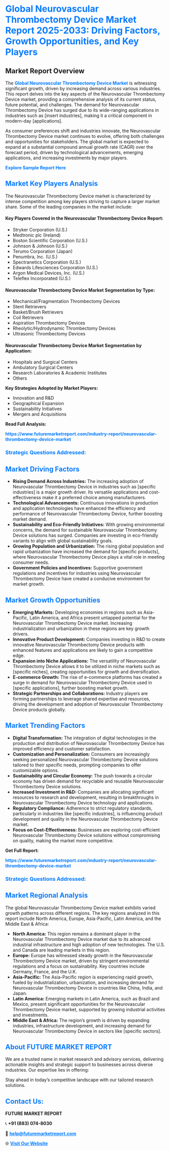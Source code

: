 <h1 style="color: #007BFF;">Global Neurovascular Thrombectomy Device Market Report 2025-2033: Driving Factors, Growth Opportunities, and Key Players</h1>

<section id="overview">
<h2>Market Report Overview</h2>
<p>The <a href="https://www.futuremarketreport.com/industry-report/neurovascular-thrombectomy-device-market" style="color: #007BFF; text-decoration: none;"><strong>Global Neurovascular Thrombectomy Device Market</strong></a> is witnessing significant growth, driven by increasing demand across various industries. This report delves into the key aspects of the Neurovascular Thrombectomy Device market, providing a comprehensive analysis of its current status, future potential, and challenges. The demand for Neurovascular Thrombectomy Device has surged due to its wide-ranging applications in industries such as [insert industries], making it a critical component in modern-day [applications].</p>
<p>As consumer preferences shift and industries innovate, the Neurovascular Thrombectomy Device market continues to evolve, offering both challenges and opportunities for stakeholders. The global market is expected to expand at a substantial compound annual growth rate (CAGR) over the forecast period, driven by technological advancements, emerging applications, and increasing investments by major players.</p>
</section>

<section id="overview">
<p><a href="https://www.futuremarketreport.com/request-sample/reportId=53878" style="color: #007BFF; text-decoration: none;"><strong>Explore Sample Report Here</strong></a></p>
</section>

<section id="key-players">
<h2 style="color: #007BFF;">Market Key Players Analysis</h2>
<p>The Neurovascular Thrombectomy Device market is characterized by intense competition among key players striving to capture a larger market share. Some of the leading companies in the market include:</p>
<h4>Key Players Covered in the Neurovascular Thrombectomy Device Report:</h4>
<ul><li>Stryker Corporation (U.S.)</li><li>Medtronic plc (Ireland)</li><li>Boston Scientific Corporation (U.S.)</li><li>Johnson &amp; Johnson (U.S.)</li><li>Terumo Corporation (Japan)</li><li>Penumbra, Inc. (U.S.)</li><li>Spectranetics Corporation (U.S.)</li><li>Edwards Lifesciences Corporation (U.S.)</li><li>Argon Medical Devices, Inc. (U.S.)</li><li>Teleflex Incorporated (U.S.)</li></ul>
<h4>Neurovascular Thrombectomy Device Market Segmentation by Type:</h4>
<ul><li>Mechanical/Fragmentation Thrombectomy Devices</li><li>Stent Retrievers</li><li>Basket/Brush Retrievers</li><li>Coil Retrievers</li><li>Aspiration Thrombectomy Devices</li><li>Rheolytic/Hydrodynamic Thrombectomy Devices</li><li>Ultrasonic Thrombectomy Devices</li></ul>

<h4>Neurovascular Thrombectomy Device Market Segmentation by Application:</h4>
<ul><li>Hospitals and Surgical Centers</li><li>Ambulatory Surgical Centers</li><li>Research Laboratories &amp; Academic Institutes</li><li>Others</li></ul>
<p><strong>Key Strategies Adopted by Market Players:</strong></p>
<ul>
<li>Innovation and R&D</li>
<li>Geographical Expansion</li>
<li>Sustainability Initiatives</li>
<li>Mergers and Acquisitions</li>
</ul>
</section>

<section>
<p><strong>Read Full Analysis: </strong></p><a href="https://www.futuremarketreport.com/industry-report/neurovascular-thrombectomy-device-market" style="color: #007BFF; text-decoration: none;"><strong>https://www.futuremarketreport.com/industry-report/neurovascular-thrombectomy-device-market</strong></a>
<h3 style="color: #007BFF;">Strategic Questions Addressed:</h3>
</section>

<section id="driving-factors">
<h2 style="color: #007BFF;">Market Driving Factors</h2>
<ul>
<li><strong>Rising Demand Across Industries:</strong> The increasing adoption of Neurovascular Thrombectomy Device in industries such as [specific industries] is a major growth driver. Its versatile applications and cost-effectiveness make it a preferred choice among manufacturers.</li>
<li><strong>Technological Advancements:</strong> Continuous innovations in production and application technologies have enhanced the efficiency and performance of Neurovascular Thrombectomy Device, further boosting market demand.</li>
<li><strong>Sustainability and Eco-Friendly Initiatives:</strong> With growing environmental concerns, the demand for sustainable Neurovascular Thrombectomy Device solutions has surged. Companies are investing in eco-friendly variants to align with global sustainability goals.</li>
<li><strong>Growing Population and Urbanization:</strong> The rising global population and rapid urbanization have increased the demand for [specific products], where Neurovascular Thrombectomy Device plays a vital role in meeting consumer needs.</li>
<li><strong>Government Policies and Incentives:</strong> Supportive government regulations and incentives for industries using Neurovascular Thrombectomy Device have created a conducive environment for market growth.</li>
</ul>
</section>

<section id="growth-opportunities">
<h2 style="color: #007BFF;">Market Growth Opportunities</h2>
<ul>
<li><strong>Emerging Markets:</strong> Developing economies in regions such as Asia-Pacific, Latin America, and Africa present untapped potential for the Neurovascular Thrombectomy Device market. Increasing industrialization and urbanization in these regions are key growth drivers.</li>
<li><strong>Innovative Product Development:</strong> Companies investing in R&D to create innovative Neurovascular Thrombectomy Device products with enhanced features and applications are likely to gain a competitive edge.</li>
<li><strong>Expansion into Niche Applications:</strong> The versatility of Neurovascular Thrombectomy Device allows it to be utilized in niche markets such as [specific niches], creating opportunities for growth and diversification.</li>
<li><strong>E-commerce Growth:</strong> The rise of e-commerce platforms has created a surge in demand for Neurovascular Thrombectomy Device used in [specific applications], further boosting market growth.</li>
<li><strong>Strategic Partnerships and Collaborations:</strong> Industry players are forming partnerships to leverage shared expertise and resources, driving the development and adoption of Neurovascular Thrombectomy Device products globally.</li>
</ul>
</section>

<section id="trending-factors">
<h2 style="color: #007BFF;">Market Trending Factors</h2>
<ul>
<li><strong>Digital Transformation:</strong> The integration of digital technologies in the production and distribution of Neurovascular Thrombectomy Device has improved efficiency and customer satisfaction.</li>
<li><strong>Customization and Personalization:</strong> Consumers are increasingly seeking personalized Neurovascular Thrombectomy Device solutions tailored to their specific needs, prompting companies to offer customizable options.</li>
<li><strong>Sustainability and Circular Economy:</strong> The push towards a circular economy has driven demand for recyclable and reusable Neurovascular Thrombectomy Device solutions.</li>
<li><strong>Increased Investment in R&D:</strong> Companies are allocating significant resources to research and development, resulting in breakthroughs in Neurovascular Thrombectomy Device technology and applications.</li>
<li><strong>Regulatory Compliance:</strong> Adherence to strict regulatory standards, particularly in industries like [specific industries], is influencing product development and quality in the Neurovascular Thrombectomy Device market.</li>
<li><strong>Focus on Cost-Effectiveness:</strong> Businesses are exploring cost-efficient Neurovascular Thrombectomy Device solutions without compromising on quality, making the market more competitive.</li>
</ul>
</section>

<section>
<p><strong>Get Full Report: </strong></p><a href="https://www.futuremarketreport.com/industry-report/neurovascular-thrombectomy-device-market" style="color: #007BFF; text-decoration: none;"><strong>https://www.futuremarketreport.com/industry-report/neurovascular-thrombectomy-device-market</strong></a>
<h3 style="color: #007BFF;">Strategic Questions Addressed:</h3>
</section>


<section id="regional-analysis">
<h2 style="color: #007BFF;">Market Regional Analysis</h2>
<p>The global Neurovascular Thrombectomy Device market exhibits varied growth patterns across different regions. The key regions analyzed in this report include North America, Europe, Asia-Pacific, Latin America, and the Middle East & Africa:</p>
<ul>
<li><strong>North America:</strong> This region remains a dominant player in the Neurovascular Thrombectomy Device market due to its advanced industrial infrastructure and high adoption of new technologies. The U.S. and Canada are leading markets in this region.</li>
<li><strong>Europe:</strong> Europe has witnessed steady growth in the Neurovascular Thrombectomy Device market, driven by stringent environmental regulations and a focus on sustainability. Key countries include Germany, France, and the U.K.</li>
<li><strong>Asia-Pacific:</strong> The Asia-Pacific region is experiencing rapid growth, fueled by industrialization, urbanization, and increasing demand for Neurovascular Thrombectomy Device in countries like China, India, and Japan.</li>
<li><strong>Latin America:</strong> Emerging markets in Latin America, such as Brazil and Mexico, present significant opportunities for the Neurovascular Thrombectomy Device market, supported by growing industrial activities and investments.</li>
<li><strong>Middle East & Africa:</strong> The region’s growth is driven by expanding industries, infrastructure development, and increasing demand for Neurovascular Thrombectomy Device in sectors like [specific sectors].</li>
</ul>
</section>

<footer>
<h2 style="color: #007BFF;">About FUTURE MARKET REPORT</h2>
<p>We are a trusted name in market research and advisory services, delivering actionable insights and strategic support to businesses across diverse industries. Our expertise lies in offering:</p>

<p>Stay ahead in today’s competitive landscape with our tailored research solutions.</p>

<h2 style="color: #007BFF;">Contact Us:</h2>
<p><strong>FUTURE MARKET REPORT</strong></p>
<p>📞 <strong>+91 (883) 074-8030</strong></p>
<p>📧 <strong><a href="mailto:help@futuremarketreport.com" style="color: #007BFF;">help@futuremarketreport.com</a></strong></p>
<p>🌐 <strong><a href="https://www.futuremarketreport.com/" style="color: #007BFF;">Visit Our Website</a></strong></p>
</footer>